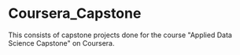 # Coursera_Capstone
This consists of capstone projects done for the course "Applied Data Science Capstone" on Coursera.

